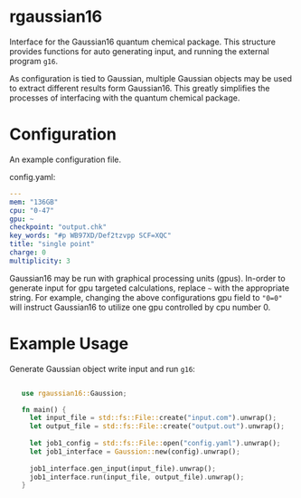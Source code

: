 # rgaussian16

Interface for the Gaussian16 quantum chemical package.
This structure provides functions for auto generating input, and
running the external program `g16`.

As configuration is tied to Gaussian, multiple Gaussian objects may
be used to extract different results form Gaussian16. This greatly 
simplifies the processes of interfacing with the quantum chemical
package.

# Configuration 

An example configuration file.

config.yaml:
```yaml
---
mem: "136GB"
cpu: "0-47"
gpu: ~
checkpoint: "output.chk"
key_words: "#p WB97XD/Def2tzvpp SCF=XQC"
title: "single point"
charge: 0
multiplicity: 3
```

Gaussian16 may be run with graphical processing units (gpus). In-order to generate 
input for gpu targeted calculations, replace `~` with the appropriate string. For 
example, changing the above configurations gpu field to `"0=0"` will instruct Gaussian16 
to utilize one gpu controlled by cpu number 0.

# Example Usage

 Generate Gaussian object write input and run `g16`:
 
```rust

   use rgaussian16::Gaussion;

   fn main() {
     let input_file = std::fs::File::create("input.com").unwrap();
     let output_file = std::fs::File::create("output.out").unwrap();
  
     let job1_config = std::fs::File::open("config.yaml").unwrap();
     let job1_interface = Gaussion::new(config).unwrap();
 
     job1_interface.gen_input(input_file).unwrap();
     job1_interface.run(input_file, output_file).unwrap();
   }
```
